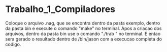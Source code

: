 # Trabalho_1_Compiladores
Coloque o arquivo .nag, que se encontra dentro da pasta exemplo, dentro da pasta bin e execute o comando "make" no terminal. 
Apos a criacao dos arquivos, dentro da pasta bin use o comando "./trab <nome do arquivo>" no terminal. 
E entao sera gerado o resultado dentro de /bin/jason com a execucao completa do codigo.